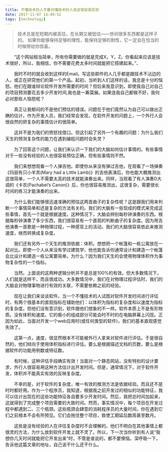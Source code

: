 ```yaml
---
title: 不懂技术的人不要对懂技术的人说这很容易实现
date: 2017-11-07 14:49:52
tags: [technology]
---
```


<blockquote class="blockquote-center">技术总是在短期内被高估，在长期又被低估——世间很多东西都是这样子的。
如果你能够保持足够的理性，能保持足够的耐性，它一定会在恰当的时候带给你惊喜。</blockquote>

<!-- more -->

&emsp;&emsp;“这个网站相当简单，所有你需要做的就是完成X，Y，Z。你看起来应该是技术很好，所以，我相信，你不需要花费太多时间就能把它搭建起来。”、

&emsp;&emsp;我时不时的就会收到这样的Email。写这些邮件的人几乎都是跟技术不沾边的人，或正在研究他们的第一个产品。起初，当听到人们这样的话，我总是十分的恼怒。他们在跟谁辩论软件开发所需要的时间？但后来我意识到，即使我自己对自己的项目预测要花去多少开发时间,我也是一筹莫展。如果连我自己都做不好，我何必对那些人恼怒呢？

&emsp;&emsp;真正让我郁闷的不是他们预估的错误。问题在于他们竟然认为自己可以做出正确的估计。作为开发人员，我们经常会发现，在软件开发的问题上，一个外行人会很自然的把复杂的事情估计的很简单。

&emsp;&emsp;这并不是为我们的愤怒找借口。但这引起了另外一个有趣的问题：为什么我们天生的预测复杂性的能力在遇到编程问题时会失灵？

&emsp;&emsp;为了回答这个问题，让我们来认识一下我们的大脑如何估计事情的。有些事情对于一些没有经验的人也很容易预估正确，但有些事情则不然。

&emsp;&emsp;我们来想想观看一个人弹吉他。即使你从来没有弹过吉他，在观看了一场弹奏《玛丽有只小羊羔(Mary had a Little Lamb)》的吉他表演后，你也能大概推测出这很简单，一个人不需要太高的技术就能演奏出来。同样，当观看了有人演奏D大调的《卡农(Pachabel’s Canon)》后，你也很容易推测出，这很复杂，需要很长时间的练习才能演奏的出来。

&emsp;&emsp;为什么我们能够很迅速准确的预估这两首曲子的复杂性呢？这是跟我们用来判断一个事情简单和还是复杂的方法有关的。我们的大脑有一些现成的模式来完成这些事情，首先一个就是根据速度。这种情况下，大脑会辨别每秒钟演奏的东西。根据每秒钟演奏了多少东西，我们很容易有一个直观的判断曲子的复杂度。因为用吉他演奏一首歌是一种物理过程，一种感官上的活动，我们的大脑很容易依此来推测速度，继而转换成复杂度。

&emsp;&emsp;我们还有另外一个天生的推测依据：体积。想想把一个帐篷和一栋公寓放在一起对比。即使一个人从来没有学过建筑学，他也能告诉你通常设计和建造一个帐篷会比设计和建造一栋公寓要简单。为什么？因为我们天生的会使用物理体积作为事物复杂性的一个指标。

&emsp;&emsp;当然。上面说的这两种逻辑分析并不是总是100%的有效。但大多数情况下，人们就是这样干，而且很成功。大多数情况中，我们在对物理过程评估时，我们的大脑会对物理事物进行有效的关联，不需要依赖之前的经验。

&emsp;&emsp;现在让我们来谈谈软件。当一个不懂技术的人试图对软件开发时间进行评估时，有两个很基本的直观指标在辅助他们：以体积为指标的复杂度和以速度为指标的复杂度。但他们没有意识到，软件跟他们想象的不一样。软件本质上不是有形物质。没有体积和速度。它的极小的组成部分可能会时不时的在电脑屏幕上闪现。正因为如此，当面对开发一个web应用时(或任何类型的软件)，我们的基本直观感觉失效了。

&emsp;&emsp;这第一点，速度，很显然根本不可能被外行人拿来对软件进行评估。于是很自然的，他们倾向于使用体积指标进行评估。要么是根据描述文档的页数，要么是根据软件的功能用例数或特征数。

&emsp;&emsp;有时候，这种评估手段确实有效！当面对一个静态网站，没有特别的设计要求，外行人很容易用这种方法估计出开发时间。但是，通常情况下，对于软件开发，体积并不能真实有效的反映复杂度。

&emsp;&emsp;不幸的是，对于软件的复杂度，唯一有效的推测方法是依据经验。而且还不是时时都好用。作为一个程序员，我知道，根据我之前开发过的相似的功能特征，我可以估计出现在的这些功能特征各自要多少开发时间。然后，我把总时间加起来，这就得到了完成整个项目需要的大致时间。然而，事实情况中，每个项目在开发过程中都遇到二、三个瓶颈。这些瓶颈会肆意的消耗程序员的大量时间，你在遇到它们之前根本不会有所预见。它们会拖住整个项目，致使工期延后数周甚至数月。

&emsp;&emsp;这些是没有经验的人在评估复杂度时不会理解的。他们不明白在其他事情上都很灵的方法，为什么放到软件开发上就不灵了。所以，下一次当你听到有人说“我想你几天时间就能把它开发出来”时，不管是谁说的，都不要懊恼。深呼吸一下，告诉他这篇文章的地址，自己该干什么还干什么。
